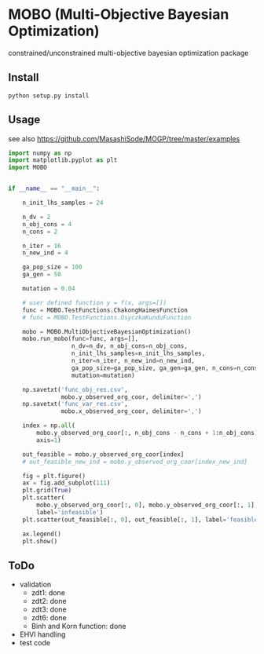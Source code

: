 # MOBO (Multi-Objective Bayesian Optimization)

constrained/unconstrained multi-objective bayesian optimization package

## Install

`python setup.py install`

## Usage

see also https://github.com/MasashiSode/MOGP/tree/master/examples

```python
import numpy as np
import matplotlib.pyplot as plt
import MOBO


if __name__ == "__main__":

    n_init_lhs_samples = 24

    n_dv = 2
    n_obj_cons = 4
    n_cons = 2

    n_iter = 16
    n_new_ind = 4

    ga_pop_size = 100
    ga_gen = 50

    mutation = 0.04

    # user defined function y = f(x, args=[])
    func = MOBO.TestFunctions.ChakongHaimesFunction
    # func = MOBO.TestFunctions.OsyczkaKunduFunction

    mobo = MOBO.MultiObjectiveBayesianOptimization()
    mobo.run_mobo(func=func, args=[],
                  n_dv=n_dv, n_obj_cons=n_obj_cons,
                  n_init_lhs_samples=n_init_lhs_samples,
                  n_iter=n_iter, n_new_ind=n_new_ind,
                  ga_pop_size=ga_pop_size, ga_gen=ga_gen, n_cons=n_cons,
                  mutation=mutation)

    np.savetxt('func_obj_res.csv',
               mobo.y_observed_org_coor, delimiter=',')
    np.savetxt('func_var_res.csv',
               mobo.x_observed_org_coor, delimiter=',')

    index = np.all(
        mobo.y_observed_org_coor[:, n_obj_cons - n_cons + 1:n_obj_cons] < 0,
        axis=1)

    out_feasible = mobo.y_observed_org_coor[index]
    # out_feasible_new_ind = mobo.y_observed_org_coor[index_new_ind]

    fig = plt.figure()
    ax = fig.add_subplot(111)
    plt.grid(True)
    plt.scatter(
        mobo.y_observed_org_coor[:, 0], mobo.y_observed_org_coor[:, 1],
        label='infeasible')
    plt.scatter(out_feasible[:, 0], out_feasible[:, 1], label='feasible')

    ax.legend()
    plt.show()

```

## ToDo

- validation
    - zdt1: done
    - zdt2: done
    - zdt3: done
    - zdt6: done
    - Binh and Korn function: done
- EHVI handling
- test code
